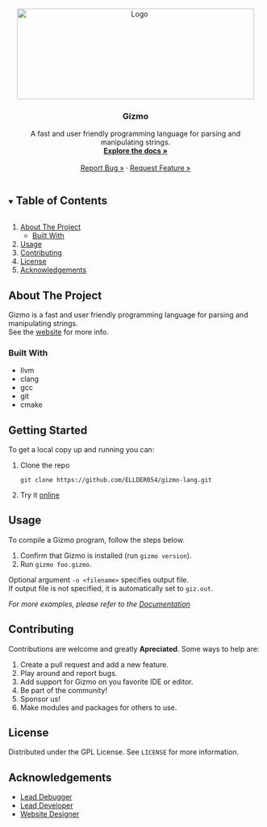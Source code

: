 
<br />
<p align="center">
  <a href="https://github.com/github_username/repo_name">
    <img src="https://user-images.githubusercontent.com/76635411/117458638-7f045b80-af18-11eb-8bbe-33fb328ea454.png" alt="Logo" width="470" height="180">
  </a>

  <h3 align="center">Gizmo</h3>

  <p align="center">
    A fast and user friendly programming language for parsing and manipulating strings.
    <br />
    <a href="https://gizmolang.org/docs.html"><strong>Explore the docs »</strong></a>
    <br />
    <br />
    <a href="https://github.com/ELLDER054/gizmo-lang/issues">Report Bug »</a>
    ·
    <a href="https://github.com/ELLDER054/gizmo-lang/issues">Request Feature »</a>
  </p>
</p>



<!-- TABLE OF CONTENTS -->
<details open="open">
  <summary><h2 style="display: inline-block">Table of Contents</h2></summary>
  <ol>
    <li>
      <a href="#about-the-project">About The Project</a>
      <ul>
        <li><a href="#built-with">Built With</a></li>
      </ul>
    </li>
    <li><a href="#usage">Usage</a></li>
    <li><a href="#contributing">Contributing</a></li>
    <li><a href="#license">License</a></li>
    <li><a href="#acknowledgements">Acknowledgements</a></li>
  </ol>
</details>



<!-- ABOUT THE PROJECT -->
## About The Project
Gizmo is a fast and user friendly programming language for parsing and manipulating strings.  
See the [website](https://gizmolang.org) for more info.


### Built With

* llvm
* clang
* gcc
* git
* cmake



<!-- GETTING STARTED -->
## Getting Started

To get a local copy up and running you can:

1. Clone the repo
   ```shell
   git clone https://github.com/ELLDER054/gizmo-lang.git
   ```
2. Try it [online](https://gizmolang.org/editor.html)



<!-- USAGE EXAMPLES -->
## Usage

To compile a Gizmo program, follow the steps below.

1. Confirm that Gizmo is installed (run `gizmo version`).
2. Run `gizmo foo.gizmo`.

Optional argument `-o <filename>` specifies output file.  
If output file is not specified, it is automatically set to `giz.out`.

_For more examples, please refer to the [Documentation](https://gizmolang.org)_

## Contributing
Contributions are welcome and greatly **Apreciated**. Some ways to help are:

1. Create a pull request and add a new feature.
2. Play around and report bugs.
3. Add support for Gizmo on you favorite IDE or editor.
4. Be part of the community!
5. Sponsor us!
6. Make modules and packages for others to use.

<!-- LICENSE -->
## License

Distributed under the GPL License. See `LICENSE` for more information.


## Acknowledgements

* [Lead Debugger](https://github.com/freetink3r)
* [Lead Developer](https://github.com/ELLDER054)
* [Website Designer](https://github.com/janetannderosa)
